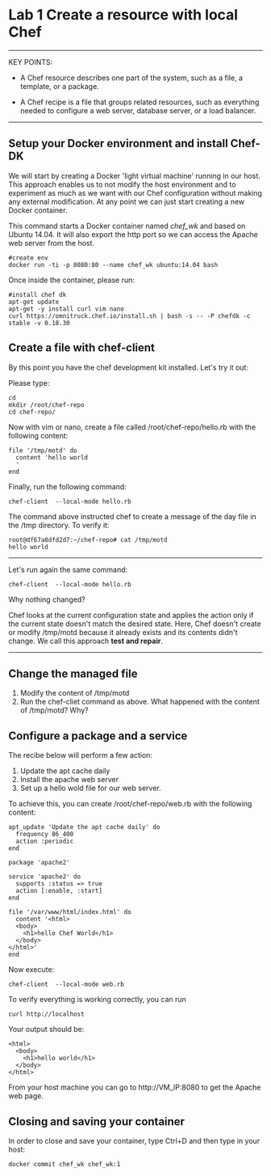 # Lab 1 Create a resource with local Chef

---
KEY POINTS:
* A Chef resource describes one part of the system, such as a file, a template, or a package.

* A Chef recipe is a file that groups related resources, such as everything needed to configure a web server, database server, or a load balancer.
---

## Setup your Docker environment and install Chef-DK

We will start by creating a Docker 'light virtual machine' running in our host. This approach enables us to not modify the host environment and to experiment as much as we want with our Chef configuration without making any external modification. At any point we can just start creating a new Docker container.

This command starts a Docker container named *chef_wk* and based on Ubuntu 14.04. It will also export the http port so we can access the Apache web server from the host.

```　
#create env 
docker run -ti -p 8080:80 --name chef_wk ubuntu:14.04 bash 
```



Once inside the container, please run:

```
#install chef dk 
apt-get update 
apt-get -y install curl vim nano
curl https://omnitruck.chef.io/install.sh | bash -s -- -P chefdk -c stable -v 0.18.30 
```

## Create a file with chef-client

By this point you have the chef development kit installed. Let's try it out:

Please type:
```
cd 
mkdir /root/chef-repo 
cd chef-repo/ 
```

Now with vim or nano, create a file called /root/chef-repo/hello.rb with the following content:

```
file '/tmp/motd' do 
  content 'hello world
  ' 
end 
```
Finally, run the following command:

```
chef-client  --local-mode hello.rb 
```

The command above instructed chef to create a message of the day file in the /tmp directory. To verify it:

```
root@df67a8dfd2d7:~/chef-repo# cat /tmp/motd 
hello world
```

---

Let's run again the same command:

```
chef-client  --local-mode hello.rb 
```


Why nothing changed?

Chef looks at the current configuration state and applies the action only if the current state doesn't match the desired state. Here, Chef doesn't create or modify /tmp/motd because it already exists and its contents didn't change. We call this approach **test and repair**. 

---

## Change the managed file 

1. Modify the content of /tmp/motd
2. Run the chef-cliet command as above. What happened with the content of /tmp/motd? Why? 

## Configure a package and a service

The recibe below will perform a few action:
1. Update the apt cache daily
2. Install the apache web server
3. Set up a hello wold file for our web server.

To achieve this, you can create /root/chef-repo/web.rb with the following content:

```
apt_update 'Update the apt cache daily' do 
  frequency 86_400 
  action :periodic 
end 

package 'apache2' 

service 'apache2' do 
  supports :status => true 
  action [:enable, :start] 
end 

file '/var/www/html/index.html' do 
  content '<html> 
  <body> 
    <h1>hello Chef World</h1> 
  </body> 
</html>' 
end 

```

Now execute: 

```
chef-client  --local-mode web.rb 
```

To verify everything is working correctly, you can run

```
curl http://localhost 
```

Your output should be: 

```
<html> 
  <body> 
    <h1>hello world</h1> 
  </body> 
</html>
```

From your host machine you can go to http://VM_IP:8080 to get the Apache web page.


## Closing and saving your container

In order to close and save your container, type Ctrl+D and then type in your host:

```
docker commit chef_wk chef_wk:1 
```


